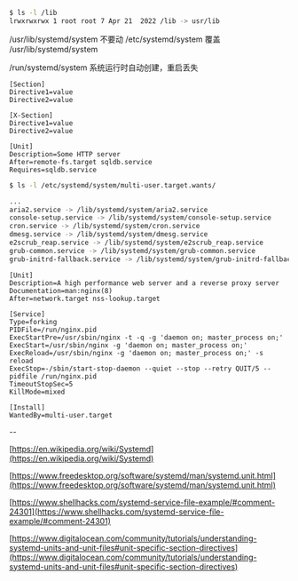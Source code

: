 

```bash
$ ls -l /lib
lrwxrwxrwx 1 root root 7 Apr 21  2022 /lib -> usr/lib
```

/usr/lib/systemd/system 不要动
/etc/systemd/system 覆盖 /usr/lib/systemd/system

/run/systemd/system 系统运行时自动创建，重启丢失

```shell
[Section]
Directive1=value
Directive2=value

[X-Section]
Directive1=value
Directive2=value
```

```shell
[Unit]
Description=Some HTTP server
After=remote-fs.target sqldb.service
Requires=sqldb.service
```


```bash
$ ls -l /etc/systemd/system/multi-user.target.wants/

...
aria2.service -> /lib/systemd/system/aria2.service
console-setup.service -> /lib/systemd/system/console-setup.service
cron.service -> /lib/systemd/system/cron.service
dmesg.service -> /lib/systemd/system/dmesg.service
e2scrub_reap.service -> /lib/systemd/system/e2scrub_reap.service
grub-common.service -> /lib/systemd/system/grub-common.service
grub-initrd-fallback.service -> /lib/systemd/system/grub-initrd-fallback.service
```


```shell
[Unit]
Description=A high performance web server and a reverse proxy server
Documentation=man:nginx(8)
After=network.target nss-lookup.target

[Service]
Type=forking
PIDFile=/run/nginx.pid
ExecStartPre=/usr/sbin/nginx -t -q -g 'daemon on; master_process on;'
ExecStart=/usr/sbin/nginx -g 'daemon on; master_process on;'
ExecReload=/usr/sbin/nginx -g 'daemon on; master_process on;' -s reload
ExecStop=-/sbin/start-stop-daemon --quiet --stop --retry QUIT/5 --pidfile /run/nginx.pid
TimeoutStopSec=5
KillMode=mixed

[Install]
WantedBy=multi-user.target
```

--

[https://en.wikipedia.org/wiki/Systemd](https://en.wikipedia.org/wiki/Systemd)

[https://www.freedesktop.org/software/systemd/man/systemd.unit.html](https://www.freedesktop.org/software/systemd/man/systemd.unit.html)

[https://www.shellhacks.com/systemd-service-file-example/#comment-24301](https://www.shellhacks.com/systemd-service-file-example/#comment-24301)

[https://www.digitalocean.com/community/tutorials/understanding-systemd-units-and-unit-files#unit-specific-section-directives](https://www.digitalocean.com/community/tutorials/understanding-systemd-units-and-unit-files#unit-specific-section-directives)